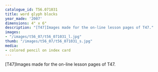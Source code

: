 ```yaml
---
catalogue_id: T56.071031
title: word glyph blocks
year_made: '2007'
dimensions: 4" x 6"
description: "[T47]Images made for the on-line lesson pages of T47."
images:
- "/images/t56_07/t56_071031_l.jpg"
thumb: "/images/t56_07/t56_071031_s.jpg"
media:
- colored pencil on index card
---
```


[T47]Images made for the on-line lesson pages of T47.
